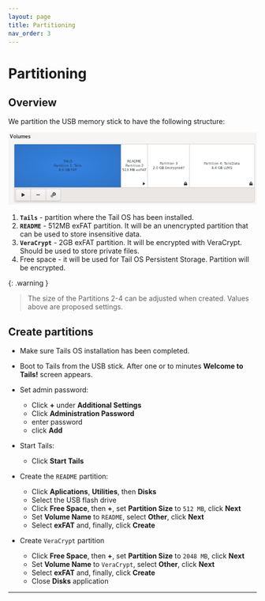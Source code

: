 ```yaml
---
layout: page
title: Partitioning
nav_order: 3
---
```


# Partitioning

## Overview

We partition the USB memory stick to have the following structure:

![](../images\disk_layout.png)

1. **`Tails`** - partition where the Tail OS has been installed.
2. **`README`** - 512MB exFAT partition. It will be an unencrypted partition that can be used to store insensitive data.
3. **`VeraCrypt`** - 2GB exFAT partition. It will be encrypted with VeraCrypt. Should be used to store private files.
4. Free space - it will be used for Tail OS Persistent Storage. Partition will be encrypted.

{: .warning }
>The size of the Partitions 2-4 can be adjusted when created. Values above are proposed settings.

## Create partitions

* Make sure Tails OS installation has been completed.


* Boot to Tails from the USB stick. After one or to minutes **Welcome to Tails!** screen appears.


* Set admin password:
  * Click **+** under **Additional Settings**
  * Click **Administration Password**
  * enter password 
  * click **Add**


* Start Tails:
  * Click **Start Tails**


* Create the `README` partition:
  * Click **Aplications**, **Utilities**, then **Disks**
  * Select the USB flash drive 
  * Click **Free Space**, then **+**, set **Partition Size** to `512 MB`, click **Next**
  * Set **Volume Name** to `README`, select **Other**, click **Next**
  * Select **exFAT** and, finally, click **Create**


* Create `VeraCrypt` partition
  * Click **Free Space**, then **+**, set **Partition Size** to `2048 MB`, click **Next**
  * Set **Volume Name** to `VeraCrypt`, select **Other**, click **Next**
  * Select **exFAT** and, finally, click **Create**
  * Close **Disks** application

---